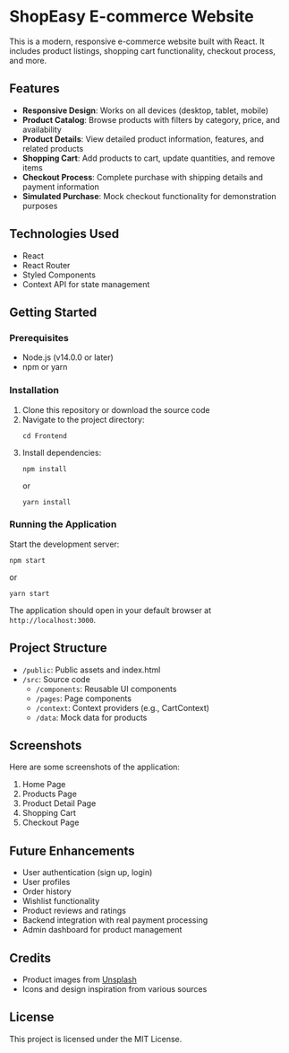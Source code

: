 # ShopEasy E-commerce Website

This is a modern, responsive e-commerce website built with React. It includes product listings, shopping cart functionality, checkout process, and more.

## Features

- **Responsive Design**: Works on all devices (desktop, tablet, mobile)
- **Product Catalog**: Browse products with filters by category, price, and availability
- **Product Details**: View detailed product information, features, and related products
- **Shopping Cart**: Add products to cart, update quantities, and remove items
- **Checkout Process**: Complete purchase with shipping details and payment information
- **Simulated Purchase**: Mock checkout functionality for demonstration purposes

## Technologies Used

- React
- React Router
- Styled Components
- Context API for state management

## Getting Started

### Prerequisites

- Node.js (v14.0.0 or later)
- npm or yarn

### Installation

1. Clone this repository or download the source code
2. Navigate to the project directory:
   ```
   cd Frontend
   ```
3. Install dependencies:
   ```
   npm install
   ```
   or
   ```
   yarn install
   ```

### Running the Application

Start the development server:
```
npm start
```
or
```
yarn start
```

The application should open in your default browser at `http://localhost:3000`.

## Project Structure

- `/public`: Public assets and index.html
- `/src`: Source code
  - `/components`: Reusable UI components
  - `/pages`: Page components
  - `/context`: Context providers (e.g., CartContext)
  - `/data`: Mock data for products

## Screenshots

Here are some screenshots of the application:

1. Home Page
2. Products Page
3. Product Detail Page
4. Shopping Cart
5. Checkout Page

## Future Enhancements

- User authentication (sign up, login)
- User profiles
- Order history
- Wishlist functionality
- Product reviews and ratings
- Backend integration with real payment processing
- Admin dashboard for product management

## Credits

- Product images from [Unsplash](https://unsplash.com/)
- Icons and design inspiration from various sources

## License

This project is licensed under the MIT License. 